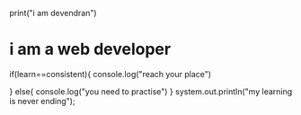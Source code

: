 print("i am devendran")
<h1>i am a web developer </h1>
if(learn==consistent){
console.log("reach your place")

}
else{
console.log("you need to practise")
}
system.out.println("my learning is never ending");
